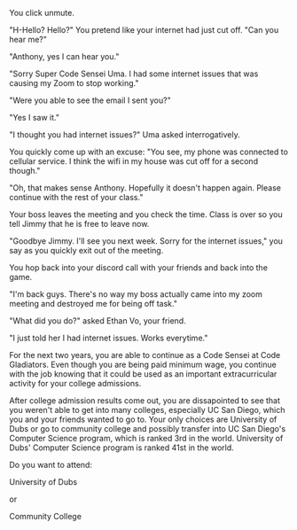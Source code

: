 You click unmute.

"H-Hello? Hello?" You pretend like your internet had just cut off. "Can you hear me?"

"Anthony, yes I can hear you."

"Sorry Super Code Sensei Uma. I had some internet issues that was causing my Zoom to stop working."

"Were you able to see the email I sent you?"

"Yes I saw it."

"I thought you had internet issues?" Uma asked interrogatively. 

You quickly come up with an excuse: "You see, my phone was connected to cellular service. I think the wifi in my house was cut off for a second though."

"Oh, that makes sense Anthony. Hopefully it doesn't happen again. Please continue with the rest of your class."

Your boss leaves the meeting and you check the time. Class is over so you tell Jimmy that he is free to leave now.

"Goodbye Jimmy. I'll see you next week. Sorry for the internet issues," you say as you quickly exit out of the meeting.

You hop back into your discord call with your friends and back into the game.

"I'm back guys. There's no way my boss actually came into my zoom meeting and destroyed me for being off task."

"What did you do?" asked Ethan Vo, your friend.

"I just told her I had internet issues. Works everytime."

<rh>

For the next two years, you are able to continue as a Code Sensei at Code Gladiators. Even though you are being paid minimum wage, you continue with the job knowing that it could be used as an important extracurricular activity for your college admissions.

After college admission results come out, you are dissapointed to see that you weren't able to get into many colleges, especially UC San Diego, which you and your friends wanted to go to. Your only choices are University of Dubs or go to community college and possibly transfer into UC San Diego's Computer Science program, which is ranked 3rd in the world. University of Dubs' Computer Science program is ranked 41st in the world.

Do you want to attend:

University of Dubs

or

Community College